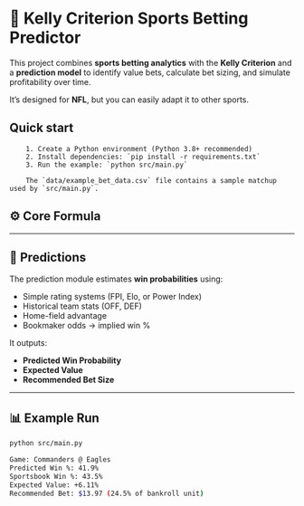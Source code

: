 # 🧮 Kelly Criterion Sports Betting Predictor

This project combines **sports betting analytics** with the **Kelly Criterion** and a **prediction model** to identify value bets, calculate bet sizing, and simulate profitability over time.

It’s designed for **NFL**, but you can easily adapt it to other sports.

## Quick start

        1. Create a Python environment (Python 3.8+ recommended)
        2. Install dependencies: `pip install -r requirements.txt`
        3. Run the example: `python src/main.py`

        The `data/example_bet_data.csv` file contains a sample matchup used by `src/main.py`.

## ⚙️ Core Formula

---

## 🔮 Predictions
The prediction module estimates **win probabilities** using:
- Simple rating systems (FPI, Elo, or Power Index)
- Historical team stats (OFF, DEF)
- Home-field advantage
- Bookmaker odds → implied win %

It outputs:
- **Predicted Win Probability**
- **Expected Value**
- **Recommended Bet Size**

---

## 📊 Example Run
```bash
python src/main.py

Game: Commanders @ Eagles
Predicted Win %: 41.9%
Sportsbook Win %: 43.5%
Expected Value: +6.11%
Recommended Bet: $13.97 (24.5% of bankroll unit)
